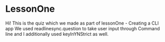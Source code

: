 # LessonOne
Hi! This is the quiz which we made as part of lessonOne - Creating a CLI app
We used readlinesync.question to take user input through Command line and I additionally used keyInYNStrict as well.
 
